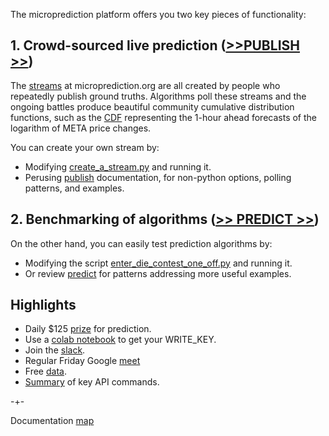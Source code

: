 The microprediction platform offers you two key pieces of functionality:

## 1. Crowd-sourced live prediction ([>>PUBLISH >>](https://microprediction.github.io/microprediction/publish.html))

The [streams](https://www.microprediction.org/browse_streams.html) at
microprediction.org are all created by people who repeatedly publish ground truths. Algorithms
poll these streams and the ongoing battles produce 
beautiful community cumulative distribution functions, such as the [CDF](https://www.microprediction.org/stream_dashboard.html?stream=faang_1&horizon=3555) representing the 1-hour ahead
forecasts of the logarithm of META price changes. 

You can create your own stream by:
 - Modifying [create_a_stream.py](https://github.com/microprediction/microprediction/blob/master/hello_world/create_a_stream.py) and running it. 
 - Perusing [publish](https://microprediction.github.io/microprediction/publish.html)  documentation, for non-python options, polling patterns, and examples.   

## 2. Benchmarking of algorithms ([>> PREDICT >>](https://microprediction.github.io/microprediction/predict.html))

On the other hand, you can easily test prediction algorithms by: 

 - Modifying the script
[enter_die_contest_one_off.py](https://github.com/microprediction/microprediction/blob/master/hello_world/enter_die_contest_one_off.py) and running it.
 - Or review [predict](https://microprediction.github.io/microprediction/predict.html) for patterns addressing more useful examples. 

## Highlights

 - Daily $125 [prize](https://www.microprediction.com/competitions/daily) for prediction.  
 - Use a [colab notebook](https://github.com/microprediction/microprediction/blob/master/notebook_examples/New_Key.ipynb) to get your WRITE_KEY. 
 - Join the [slack](https://microprediction.github.io/microprediction/slack.html). 
 - Regular Friday Google [meet](https://microprediction.github.io/microprediction/meet.html)
 - Free [data](https://microprediction.github.io/microprediction/data.html). 
 - [Summary](https://microprediction.github.io/microprediction/summary.html) of key API commands.

-+- 

Documentation [map](https://microprediction.github.io/microprediction/map.html)






